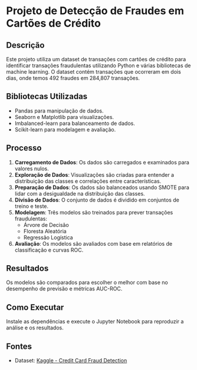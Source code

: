 
# Projeto de Detecção de Fraudes em Cartões de Crédito

## Descrição
Este projeto utiliza um dataset de transações com cartões de crédito para identificar transações fraudulentas utilizando Python e várias bibliotecas de machine learning. O dataset contém transações que ocorreram em dois dias, onde temos 492 fraudes em 284,807 transações.

## Bibliotecas Utilizadas
- Pandas para manipulação de dados.
- Seaborn e Matplotlib para visualizações.
- Imbalanced-learn para balanceamento de dados.
- Scikit-learn para modelagem e avaliação.

## Processo
1. **Carregamento de Dados**: Os dados são carregados e examinados para valores nulos.
2. **Exploração de Dados**: Visualizações são criadas para entender a distribuição das classes e correlações entre características.
3. **Preparação de Dados**: Os dados são balanceados usando SMOTE para lidar com a desigualdade na distribuição das classes.
4. **Divisão de Dados**: O conjunto de dados é dividido em conjuntos de treino e teste.
5. **Modelagem**: Três modelos são treinados para prever transações fraudulentas:
   - Árvore de Decisão
   - Floresta Aleatória
   - Regressão Logística
6. **Avaliação**: Os modelos são avaliados com base em relatórios de classificação e curvas ROC.

## Resultados
Os modelos são comparados para escolher o melhor com base no desempenho de previsão e métricas AUC-ROC.

## Como Executar
Instale as dependências e execute o Jupyter Notebook para reproduzir a análise e os resultados.

## Fontes
- Dataset: [Kaggle - Credit Card Fraud Detection](https://www.kaggle.com/datasets/mlg-ulb/creditcardfraud)
